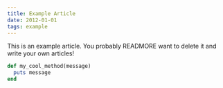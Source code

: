 ```yaml
---
title: Example Article
date: 2012-01-01
tags: example
---
```


This is an example article. You probably READMORE want to delete it and write your own articles!

```ruby
def my_cool_method(message)
  puts message
end
```

